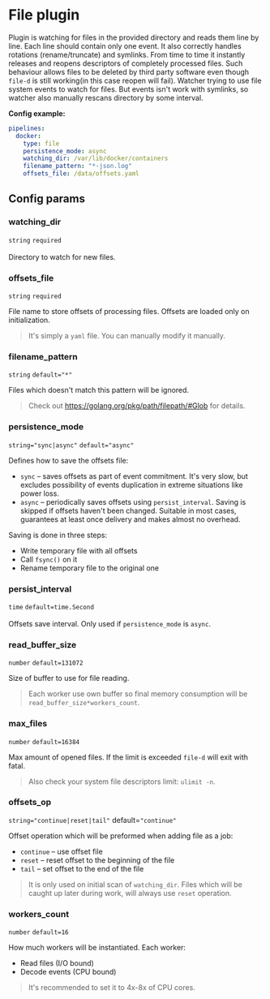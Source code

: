 # File plugin
Plugin is watching for files in the provided directory and reads them line by line.
Each line should contain only one event. It also correctly handles rotations (rename/truncate) and symlinks.
From time to time it instantly releases and reopens descriptors of completely processed files.
Such behaviour allows files to be deleted by third party software even though `file-d` is still working(in this case reopen will fail).
Watcher trying to use file system events to watch for files.
But events isn't work with symlinks, so watcher also manually rescans directory by some interval.

**Config example:**
```yaml
pipelines:
  docker:
    type: file
    persistence_mode: async
    watching_dir: /var/lib/docker/containers
    filename_pattern: "*-json.log"
    offsets_file: /data/offsets.yaml
```

## Config params
### watching_dir 
 `string` `required` <br> <br> Directory to watch for new files.
### offsets_file 
 `string` `required`

File name to store offsets of processing files. Offsets are loaded only on initialization.
> It's simply a `yaml` file. You can manually modify it manually.
### filename_pattern 
 `string` `default="*"`

Files which doesn't match this pattern will be ignored.
> Check out https://golang.org/pkg/path/filepath/#Glob for details.
### persistence_mode 
 `string="sync|async"` `default="async"`

Defines how to save the offsets file:
* `sync` – saves offsets as part of event commitment. It's very slow, but excludes possibility of events duplication in extreme situations like power loss.
* `async` – periodically saves offsets using `persist_interval`. Saving is skipped if offsets haven't been changed. Suitable in most cases, guarantees at least once delivery and makes almost no overhead.

Saving is done in three steps:
* Write temporary file with all offsets
* Call `fsync()` on it
* Rename temporary file to the original one
### persist_interval 
 `time` `default=time.Second` <br> <br> Offsets save interval. Only used if `persistence_mode` is `async`.
### read_buffer_size 
 `number` `default=131072`

Size of buffer to use for file reading.
> Each worker use own buffer so final memory consumption will be `read_buffer_size*workers_count`.
### max_files 
 `number` `default=16384`

Max amount of opened files. If the limit is exceeded `file-d` will exit with fatal.
> Also check your system file descriptors limit: `ulimit -n`.
### offsets_op 
 `string="continue|reset|tail"` default=`"continue"`

Offset operation which will be preformed when adding file as a job:
* `continue` – use offset file
* `reset` – reset offset to the beginning of the file
* `tail` – set offset to the end of the file
> It is only used on initial scan of `watching_dir`. Files which will be caught up later during work, will always use `reset` operation.
### workers_count 
 `number` `default=16`

How much workers will be instantiated. Each worker:
* Read files (I/O bound)
* Decode events (CPU bound)
> It's recommended to set it to 4x-8x of CPU cores.

